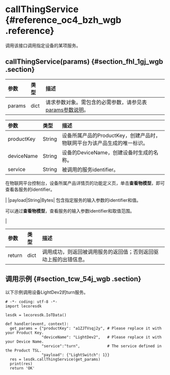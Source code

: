 # callThingService {#reference_oc4_bzh_wgb .reference}

调用该接口调用指定设备的某项服务。

## callThingService\(params\) {#section_fhl_1gj_wgb .section}

|参数|类型|描述|
|:-|:-|:-|
|params|dict|请求参数对象。需包含的必需参数，请参见表[params参数说明](#)。|

|参数|类型|描述|
|:-|:-|:-|
|productKey|String|设备所属产品的ProductKey，创建产品时，物联网平台为该产品生成的唯一标识。|
|deviceName|String|设备的DeviceName，创建设备时生成的名称。|
|service|String| 被调用的服务identifier。

 在物联网平台控制台，设备所属产品详情页的功能定义页，单击**查看物模型**，即可查看各服务的identifier。

 |
|payload|String|Bytes| 包含指定服务的输入参数的identifier和值。

 可以通过**查看物模型**，查看服务的输入参数identifier和取值范围。

 |

|参数|类型|描述|
|:-|:-|:-|
|return|dict|调用成功，则返回被调用服务的返回值；否则返回驱动上报的出错信息。|

## 调用示例 {#section_tcw_54j_wgb .section}

以下示例调用设备LightDev2的turn服务。

```
# -*- coding: utf-8 -*-
import lecoresdk

lesdk = lecoresdk.IoTData()

def handler(event, context):
  get_params = {"productKey": "a1ZJTVsqj2y", # Please replace it with your Product Key.
                "deviceName": "LightDev2",   # Please replace it with your Device Name.
                "service":"turn",            # The service defined in the Product TSL.
                "payload": {"LightSwitch": 1}}
  res = lesdk.callThingService(get_params)
  print(res)
  return 'OK'
```

